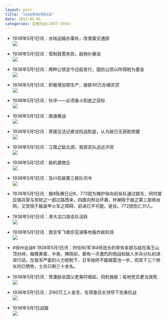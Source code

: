 ```yaml
---
layout: post
title: "1938年05月01日"
date: 2013-05-01
categories: 全面抗战(1937-1945)
---
```


<meta name="referrer" content="no-referrer" />

- 1938年5月1日讯：水陆运输办事处，改隶属交通部 <br/><img src="https://ww4.sinaimg.cn/large/aca367d8jw1e496y6y1k0j20fo0ae75b.jpg" />

- 1938年5月1日讯：管制政策失败，敌物价暴涨 <br/><img src="https://ww2.sinaimg.cn/large/aca367d8jw1e49586txyrj20c20a875i.jpg" />

- 1938年5月1日讯：两种公债定今日起发行，国防公债以所得税为基金 <br/><img src="https://ww2.sinaimg.cn/large/aca367d8jw1e493hhltmkj20c114z0wr.jpg" />

- 1938年5月1日讯：积极增加鄂生产，拨款40万办理农贷 <br/><img src="https://ww2.sinaimg.cn/large/aca367d8jw1e491r9tkl9j20690f9dge.jpg" />

- 1938年5月1日讯：社评——必须奋斗到底之目标 <br/><img src="https://ww4.sinaimg.cn/large/aca367d8jw1e4900ni1c9j20c10pptca.jpg" />

- 1938年5月1日讯：南通巷战 <br/><img src="https://ww1.sinaimg.cn/large/aca367d8jw1e48wtrip57j20c10iggn2.jpg" />

- 1938年5月1日讯：蒋接见法记者谈抗战到底，认为敌已无获胜把握 <br/><img src="https://ww1.sinaimg.cn/large/aca367d8jw1e48v3dpjjlj20c10fjdh1.jpg" />

- 1938年5月1日讯：江南之敌北调，我游击队迫近沪郊 <br/><img src="https://ww1.sinaimg.cn/large/aca367d8jw1e48pw24wm1j20b809zmxt.jpg" />

- 1938年5月1日讯：敌机袭商丘 <br/><img src="https://ww1.sinaimg.cn/large/aca367d8jw1e48o5nsl36j20c10j0abj.jpg" />

- 1938年5月1日讯：及川任敌第三舰队司令 <br/><img src="https://ww3.sinaimg.cn/large/aca367d8jw1e48mf54ulaj204z056mx8.jpg" />

- 1938年5月1日讯：据#陈赓日记#，772团为掩护徐向前纵队通过路东，同时接应骑兵营与资财之一部过路西来，四面向邢台环袭，终被阻于敌之第三层铁丝网，又受阻于敌装甲火车之障碍，前进已不可能。是役，772团伤亡31人。 

- 1938年5月1日讯：津大沽口游击队活跃 <br/><img src="https://ww1.sinaimg.cn/large/aca367d8jw1e48kot1v3fj208u09ft98.jpg" />

- 1938年5月1日讯：我空军飞南京芜湖等地轰炸敌机场 <br/><img src="https://ww2.sinaimg.cn/large/aca367d8jw1e48iycumw5j20c10gumyw.jpg" />

- #徐州会战# 1938年5月1日讯：时任60军184师连长的李佐率部与敌在禹王山顶对峙，每晚黄昏、半夜、拂晓前，都有一次激烈的炮战和敌人步兵分队的进攻行动，在我军严密的火力控制下，日军始终不能越雷池一步。但其下三个排长均已牺牲，士兵只剩三十余名。 

- 1938年5月1日讯：蒋激励全国父老乘时崛起，伺机挫敌；各地党员更当效死 <br/><img src="https://ww1.sinaimg.cn/large/aca367d8jw1e48h81c0rsj20c118b43s.jpg" />

- 1938年5月1日讯：沪80万工人宣言，在蒋委员长领导下忠勇抗战 <br/><img src="https://ww2.sinaimg.cn/large/aca367d8jw1e48gxg9lgyj206d050wen.jpg" />

- 1938年5月1日战报 <br/><img src="https://ww1.sinaimg.cn/large/aca367d8jw1e48fhhs22jj209c0l2wg4.jpg" />

